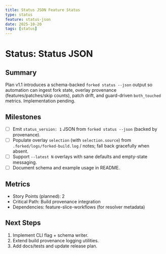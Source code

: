 ```yaml
---
title: Status JSON Feature Status
type: status
feature: status-json
date: 2025-10-20
tags: [status]
---
```


# Status: Status JSON

## Summary
Plan v1.1 introduces a schema-backed `forked status --json` output so automation can ingest fork state, overlay provenance (features/patches/skip counts), patch drift, and guard-driven `both_touched` metrics. Implementation pending.

## Milestones
- [ ] Emit `status_version: 1` JSON from `forked status --json` (backed by provenance).
- [ ] Populate overlay `selection` (with `selection.source`) from `.forked/logs/forked-build.log` / notes; fall back gracefully when absent.
- [ ] Support `--latest N` overlays with sane defaults and empty-state messaging.
- [ ] Document schema and example usage in README.

## Metrics
- Story Points (planned): 2
- Critical Path: Build provenance integration
- Dependencies: feature-slice-workflows (for resolver metadata)

## Next Steps
1. Implement CLI flag + schema writer.
2. Extend build provenance logging utilities.
3. Add docs/tests and update release plan.
